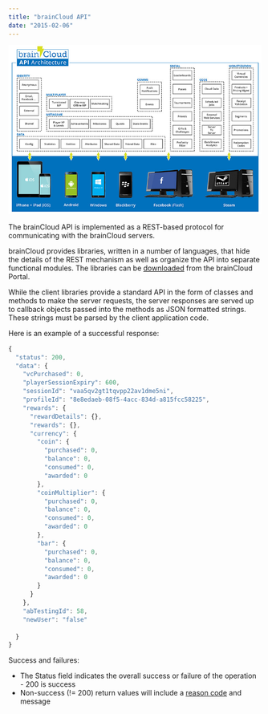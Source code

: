 ```yaml
---
title: "brainCloud API"
date: "2015-02-06"
---
```


[![brainCloud API Architecture](images/BrainCloud-architecture-boxes.jpg)](images/BrainCloud-architecture-boxes.jpg)

The brainCloud API is implemented as a REST-based protocol for communicating with the brainCloud servers.

brainCloud provides libraries, written in a number of languages, that hide the details of the REST mechanism as well as organize the API into separate functional modules. The libraries can be [downloaded](https://portal.braincloudservers.com/admin/dashboard#/support/libs) from the brainCloud Portal.

While the client libraries provide a standard API in the form of classes and methods to make the server requests, the server responses are served up to callback objects passed into the methods as JSON formatted strings. These strings must be parsed by the client application code.

Here is an example of a successful response:
```js
{
  "status": 200,
  "data": {
    "vcPurchased": 0,
    "playerSessionExpiry": 600,
    "sessionId": "vaa5qv2gt1tqvpp22av1dme5ni",
    "profileId": "8e8edaeb-08f5-4acc-834d-a815fcc58225",
    "rewards": {
      "rewardDetails": {},
      "rewards": {},
      "currency": {
        "coin": {
          "purchased": 0,
          "balance": 0,
          "consumed": 0,
          "awarded": 0
        },
        "coinMultiplier": {
          "purchased": 0,
          "balance": 0,
          "consumed": 0,
          "awarded": 0
        },
        "bar": {
          "purchased": 0,
          "balance": 0,
          "consumed": 0,
          "awarded": 0
        }
      }
    },
    "abTestingId": 58,
    "newUser": "false"

  }
}
```
Success and failures:

- The Status field indicates the overall success or failure of the operation - 200 is success
- Non-success (!= 200) return values will include a [reason code](/api/appendix/reasoncodes "Processing Exception Reason Codes") and message
